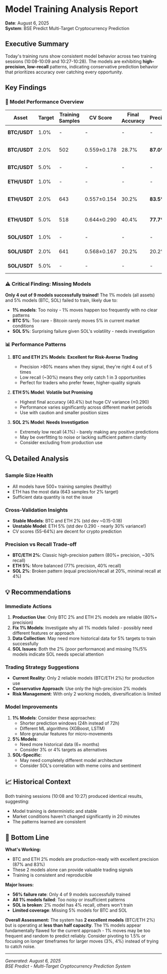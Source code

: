 # Model Training Analysis Report
**Date**: August 6, 2025  
**System**: BSE Predict Multi-Target Cryptocurrency Prediction

## Executive Summary

Today's training runs show consistent model behavior across two training sessions (10:08-10:09 and 10:27-10:28). The models are exhibiting **high-precision, low-recall** patterns, indicating conservative prediction behavior that prioritizes accuracy over catching every opportunity.

## Key Findings

### 🎯 Model Performance Overview

| Asset | Target | Training Samples | CV Score | Final Accuracy | Precision | Recall | F1 Score | Assessment |
|-------|--------|-----------------|----------|----------------|-----------|--------|----------|------------|
| **BTC/USDT** | 1.0% | - | - | - | - | - | - | ❌ Failed to train |
| **BTC/USDT** | 2.0% | 502 | 0.559±0.178 | 28.7% | **87.0%** | 28.7% | 0.272 | ✅ High precision, conservative |
| **BTC/USDT** | 5.0% | - | - | - | - | - | - | ❌ Failed to train |
| **ETH/USDT** | 1.0% | - | - | - | - | - | - | ❌ Failed to train |
| **ETH/USDT** | 2.0% | 643 | 0.557±0.154 | 30.2% | **83.5%** | 30.2% | 0.237 | ✅ High precision, conservative |
| **ETH/USDT** | 5.0% | 518 | 0.644±0.290 | 40.4% | **77.7%** | 40.4% | 0.283 | ⚠️ High volatility in CV |
| **SOL/USDT** | 1.0% | - | - | - | - | - | - | ❌ Failed to train |
| **SOL/USDT** | 2.0% | 641 | 0.568±0.167 | 20.2% | 20.2% | **4.1%** | 0.068 | ❌ Poor performance |
| **SOL/USDT** | 5.0% | - | - | - | - | - | - | ❌ Failed to train |

### ⚠️ Critical Finding: Missing Models
**Only 4 out of 9 models successfully trained!** The 1% models (all assets) and 5% models (BTC, SOL) failed to train, likely due to:
- **1% models**: Too noisy - 1% moves happen too frequently with no clear patterns
- **BTC 5%**: Too rare - Bitcoin rarely moves 5% in current market conditions  
- **SOL 5%**: Surprising failure given SOL's volatility - needs investigation

### 📊 Performance Patterns

1. **BTC and ETH 2% Models**: **Excellent for Risk-Averse Trading**
   - Precision >80% means when they signal, they're right 4 out of 5 times
   - Low recall (~30%) means they only catch 1 in 3 opportunities
   - Perfect for traders who prefer fewer, higher-quality signals

2. **ETH 5% Model**: **Volatile but Promising**
   - Highest final accuracy (40.4%) but huge CV variance (±0.290)
   - Performance varies significantly across different market periods
   - Use with caution and smaller position sizes

3. **SOL 2% Model**: **Needs Investigation**
   - Extremely low recall (4.1%) - barely making any positive predictions
   - May be overfitting to noise or lacking sufficient pattern clarity
   - Consider excluding from production use

## 🔍 Detailed Analysis

### Sample Size Health
- All models have 500+ training samples (healthy)
- ETH has the most data (643 samples for 2% target)
- Sufficient data quantity is not the issue

### Cross-Validation Insights
- **Stable Models**: BTC and ETH 2% (std dev ~0.15-0.18)
- **Unstable Model**: ETH 5% (std dev 0.290 - nearly 30% variance!)
- CV scores (55-64%) are decent for crypto prediction

### Precision vs Recall Trade-off
- **BTC/ETH 2%**: Classic high-precision pattern (80%+ precision, ~30% recall)
- **ETH 5%**: More balanced (77% precision, 40% recall)
- **SOL 2%**: Broken pattern (equal precision/recall at 20%, minimal recall at 4%)

## 💡 Recommendations

### Immediate Actions
1. **Production Use**: Only BTC 2% and ETH 2% models are reliable (80%+ precision)
2. **Fix 1% Models**: Investigate why all 1% models failed - possibly need different features or approach
3. **Data Collection**: May need more historical data for 5% targets to train successfully
4. **SOL Issues**: Both the 2% (poor performance) and missing 1%/5% models indicate SOL needs special attention

### Trading Strategy Suggestions
- **Current Reality**: Only 2 reliable models (BTC/ETH 2%) for production use
- **Conservative Approach**: Use only the high-precision 2% models
- **Risk Management**: With only 2 working models, diversification is limited

### Model Improvements
1. **1% Models**: Consider these approaches:
   - Shorter prediction windows (24h instead of 72h)
   - Different ML algorithms (XGBoost, LSTM)
   - More granular features for micro-movements
2. **5% Models**: 
   - Need more historical data (6+ months)
   - Consider 3% or 4% targets as alternatives
3. **SOL-Specific**: 
   - May need completely different model architecture
   - Consider SOL's correlation with meme coins and sentiment

## 📈 Historical Context

Both training sessions (10:08 and 10:27) produced identical results, suggesting:
- Model training is deterministic and stable
- Market conditions haven't changed significantly in 20 minutes
- The patterns learned are consistent

## 🎯 Bottom Line

**What's Working:**
- BTC and ETH 2% models are production-ready with excellent precision (87% and 83%)
- These 2 models alone can provide valuable trading signals
- Training is consistent and reproducible

**Major Issues:**
- **56% failure rate**: Only 4 of 9 models successfully trained
- **All 1% models failed**: Too noisy or insufficient patterns
- **SOL is broken**: 2% model has 4% recall, others won't train
- **Limited coverage**: Missing 5% models for BTC and SOL

**Overall Assessment:** 
The system has **2 excellent models** (BTC/ETH 2%) but is operating at **less than half capacity**. The 1% models appear fundamentally flawed for the current approach - 1% moves may be too frequent and random to predict reliably. Consider pivoting to 1.5% or focusing on longer timeframes for larger moves (3%, 4%) instead of trying to catch noise.

---

*Generated: August 6, 2025*  
*BSE Predict - Multi-Target Cryptocurrency Prediction System*
